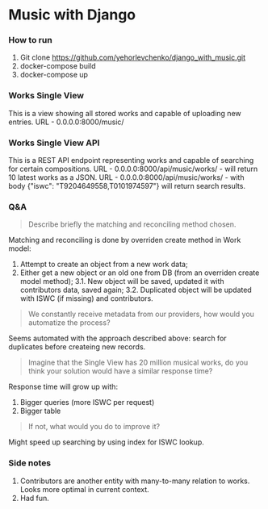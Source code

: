 # Music with Django

### How to run
1. Git clone https://github.com/yehorlevchenko/django_with_music.git
2. docker-compose build
3. docker-compose up


### Works Single View
This is a view showing all stored works and capable of uploading new entries.
URL - 0.0.0.0:8000/music/


### Works Single View API
This is a REST API endpoint representing works and capable of searching for certain compositions.
URL - 0.0.0.0:8000/api/music/works/ - will return 10 latest works as a JSON.
URL - 0.0.0.0:8000/api/music/works/ - with body {"iswc": "T9204649558,T0101974597"} will return search results.


### Q&A
> Describe briefly the matching and reconciling method chosen.

Matching and reconciling is done by overriden create method in Work model:
1. Attempt to create an object from a new work data;
2. Either get a new object or an old one from DB (from an overriden create model method);
3.1. New object will be saved, updated it with contributors data, saved again;
3.2. Duplicated object will be updated with ISWC (if missing) and contributors.

> We constantly receive metadata from our providers, how would you automatize the process?

Seems automated with the approach described above: search for duplicates before createing new records.

> Imagine that the Single View has 20 million musical works, do you think your solution would have a similar response time?

Response time will grow up with:
1. Bigger queries (more ISWC per request)
2. Bigger table

> If not, what would you do to improve it?

Might speed up searching by using index for ISWC lookup.


### Side notes
1. Contributors are another entity with many-to-many relation to works. Looks more optimal in current context.
2. Had fun.

